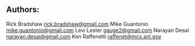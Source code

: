 Authors:
--------
Rick Bradshaw <rick.bradshaw@gmail.com>
Mike Guantonio <mike.guantonio@gmail.com>
Levi Lester <gauge2@gmail.com>
Narayan Desai <narayan.desai@gmail.com>
Ken Raffenetti <raffenet@mcs.anl.gov>
